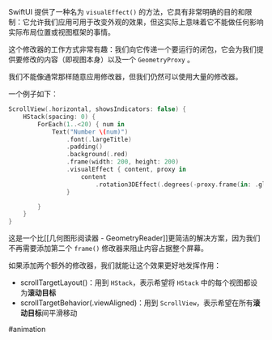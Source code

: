 SwiftUI 提供了一种名为 `visualEffect()` 的方法，它具有非常明确的目的和限制：它允许我们应用可用于改变外观的效果，但这实际上意味着它不能做任何影响实际布局位置或视图框架的事情。

这个修改器的工作方式非常有趣：我们向它传递一个要运行的闭包，它会为我们提供要修改的内容（即视图本身）以及一个 `GeometryProxy` 。

我们不能像通常那样随意应用修改器，但我们仍然可以使用大量的修改器。

一个例子如下：

```swift
ScrollView(.horizontal, showsIndicators: false) {
    HStack(spacing: 0) {
        ForEach(1..<20) { num in
            Text("Number \(num)")
                .font(.largeTitle)
                .padding()
                .background(.red)
                .frame(width: 200, height: 200)
                .visualEffect { content, proxy in
                    content
                        .rotation3DEffect(.degrees(-proxy.frame(in: .global).minX) / 8, axis: (x: 0, y: 1, z: 0))
                }

        }
    }
}
```

这是一个比[[几何图形阅读器 - GeometryReader]]更简洁的解决方案，因为我们不再需要添加第二个 `frame()` 修改器来阻止内容占据整个屏幕。

如果添加两个额外的修改器，我们就能让这个效果更好地发挥作用：

- scrollTargetLayout()：用到 `HStack`，表示希望将 `HStack` 中的每个视图都设为**滚动目标**
- scrollTargetBehavior(.viewAligned)：用到 `ScrollView`，表示希望在所有**滚动目标**间平滑移动

#animation 